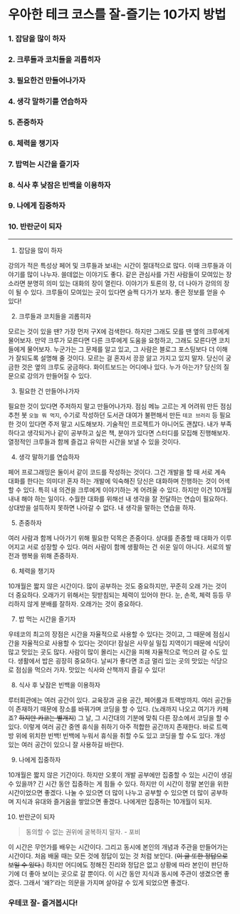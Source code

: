 

# 우아한 테크 코스를 잘-즐기는 10가지 방법



### 1. 잡담을 많이 하자

### 2. 크루들과 코치들을 괴롭히자

### 3. 필요한건 만들어나가자

### 4. 생각 말하기를 연습하자

### 5. 존중하자

### 6. 체력을 챙기자

### 7. 밥먹는 시간을 즐기자

### 8. 식사 후 낮잠은 빈백을 이용하자

### 9. 나에게 집중하자

### 10. 반란군이 되자



------------------------





1. 잡담을 많이 하자

  강의가 적은 특성상 페어 및 크루들과 보내는 시간이 절대적으로 많다. 이때 크루들과 이야기를 많이 나누자. 쓸데없는 이야기도 좋다. 같은 관심사를 가진 사람들이 모여있는 장소라면 분명히 의미 있는 대화의 장이 열린다. 이야기가 토론의 장, 더 나아가 강의의 장이 될 수 있다. 크루들이 모여있는 곳이 있다면 슬쩍 다가가 보자. 좋은 정보를 얻을 수 있다!



2. 크루들과 코치들을 괴롭히자

  모르는 것이 있을 땐? 가장 먼저 구X에 검색한다. 하지만 그래도 모를 땐 옆의 크루에게 물어보자. 만약 크루가 모른다면 다른 크루에게 도움을 요청하고, 그래도 모른다면 코치들에게 물어보자. 누군가는 그 문제를 알고 있고, 그 사람은  블로그 포스팅보다 더 이해가 잘되도록 설명해 줄 것이다. 모르는 걸 혼자서 끙끙 앓고 가지고 있지 말자. 당신이 궁금한 것은 옆의 크루도 궁금하다. 화이트보드는 어디에나 있다. 누가 아는가? 당신의 질문으로 강의가 만들어질 수 있다.



3. 필요한 건 만들어나가자

  필요한 것이 있다면 주저하지 말고 만들어나가자. 점심 메뉴 고르는 게 어려워 만든 점심 추천 봇 `오늘 뭐 먹지`, 수기로 작성하던 도서관 대여가 불편해서 만든 `테코 브러리` 등 필요한 것이 있다면 주저 말고 시도해보자. 기술적인 프로젝트가 아니어도 괜찮다. 내가 부족하다고 생각되거나 같이 공부하고 싶은 책, 분야가 있다면 스터디를 모집해 진행해보자. 열정적인 크루들과 함께 즐겁고 유익한 시간을 보낼 수 있을 것이다.



4. 생각 말하기를 연습하자

  페어 프로그래밍은 둘이서 같이 코드를 작성하는 것이다.  그건 개발을 할 때 서로 계속 대화를 한다는 의미다! 혼자 하는 개발에 익숙해진 당신은 대화하며 진행하는 것이 어색할 수 있다. 특히 내 의견을 크루에게 이야기하는 게 어려울 수 있다. 하지만 이건 10개월 내내 해야 하는 일이다. 수월한 대화를 위해선 내 생각을 잘 전달하는 연습이 필요하다. 상대방을 설득하지 못하면 나아갈 수 없다. 내 생각을 말하는 연습을 하자.



5. 존중하자

  여러 사람과 함께 나아가기 위해 필요한 덕목은 존중이다. 상대를 존중할 때 대화가 이루어지고 서로 성장할 수 있다. 여러 사람이 함께 생활하는 건 쉬운 일이 아니다. 서로의 발전과 행복을 위해 존중하자.



6. 체력을 챙기자

  10개월은 짧지 않은 시간이다. 많이 공부하는 것도 중요하지만, 꾸준히 오래 가는 것이 더 중요하다. 오래가기 위해서는 뒷받침되는 체력이 있어야 한다. 눈, 손목, 체력 등등 무리하지 않게 분배를 잘하자. 오래가는 것이 중요하다.



7. 밥 먹는 시간을 즐기자

  우테코의 최고의 장점은 시간을 자율적으로 사용할 수 있다는 것이고, 그 때문에 점심시간을 자율적으로 사용할 수 있다는 것이다! 잠실은 사무실 밀집 지역이기 때문에 식당이 많고 맛있는 곳도 많다. 사람이 많이 몰리는 시간을 피해 자율적으로 먹으러 갈 수도 있다. 생활에서 밥은 굉장히 중요하다. 날씨가 좋다면 조금 멀리 있는 곳의 맛있는 식당으로 점심을 먹으러 가자. 맛있는 식사와 산책까지 즐길 수 있다!



8. 식사 후 낮잠은 빈백을 이용하자

  루터회관에는 여러 공간이 있다. 교육장과 공용 공간, 페어룸과 트랙방까지. 여러 공간들이 존재하기 때문에 장소를 바꿔가며 코딩을 할 수 있다. (노래까지 나오고 여기가 카페죠? ~~하지만 카코는 별개지~~) 그 날, 그 시간대의 기분에 맞춰 다른 장소에서 코딩을 할 수 있다. 이렇게 여러 공간 중엔 휴식을 취하기 아주 적합한 공간까지 존재한다. 바로 트랙방 위에 위치한 빈백! 빈백에 누워서 휴식을 취할 수도 있고 코딩을 할 수도 있다. 개성 있는 여러 공간이 있으니 잘 사용하길 바란다.



9. 나에게 집중하자

  10개월은 짧지 않은 기간이다. 하지만 오롯이 개발 공부에만 집중할 수 있는 시간이 생길 수 있을까? 긴 시간 동안 집중하는 게 힘들 수 있다. 하지만 이 시간이 정말 본인을 위한 시간이었으면 좋겠다. 나눌 수 있으면 더 많이 나누고 공부할 수 있으면 더 많이 공부하며 지식과 유대와 즐거움을 쌓았으면 좋겠다. 나에게만 집중하는 10개월이 되자.



10. 반란군이 되자

>  동의할 수 없는 권위에 굴복하지 말자.  - 포비

  이 시간은 무언가를 배우는 시간이다. 그리고 동시에 본인의 개념과 주관을 만들어가는 시간이다. 처음 배울 때는 모든 것에 정답이 있는 것 처럼 보인다. (~~이 글 또한 정답으로 보일 수 있다.~~) 하지만 어디에도 정해진 진리와 정답은 없고 상황에 따라 본인이 판단하기에 더 좋아 보이는 곳으로 갈 뿐이다. 이 시간 동안 지식과 동시에 주관이 생겼으면 좋겠다. 그래서 '왜?'라는 의문을 가지며 살아갈 수 있게 되었으면 좋겠다.



### 우테코 잘- 즐겨봅시다!